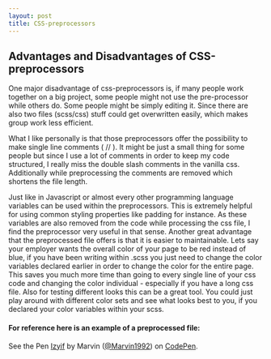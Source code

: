 ```yaml
---
layout: post
title: CSS-preprocessors
---
```


## Advantages and Disadvantages of CSS-preprocessors

<p>One major disadvantage of css-preprocessors is, if many people work together on a big project, some people might not use the pre-processor while others do. Some people might be simply editing it. Since there are also two files (scss/css) stuff could get overwritten easily, which makes group work less efficient.</p>

<p>What I like personally is that those preprocessors offer the possibility to make single line comments ( // ). It might be just a small thing for some people but since I use a lot of comments in order to keep my code structured, I really miss the double slash comments in the vanilla css. Additionally while preprocessing the comments are removed which shortens the file length.
</p>

<p>Just like in Javascript or almost every other programming language variables can be used within the preprocessors. This is extremely helpful for using common styling properties like padding for instance. As these variables are also removed from the code while processing the css file, I find the preprocessor very useful in that sense. Another great advantage that the preprocessed file offers is that it is easier to maintainable. Lets say your employer wants the overall color of your page to be red instead of blue, if you have been writing within .scss you just need to change the color variables declared earlier in order to change the color for the entire page. This saves you much more time than going to every single line of your css code and changing the color individual - especially if you have a long css file. Also for testing different looks this can be a great tool. You could just play around with different color sets and see what looks best to you, if you declared your color variables within your scss.</p>

#### For reference here is an example of a preprocessed file:

<p data-height="580" data-theme-id="0" data-slug-hash="Izyif" data-default-tab="result" data-user="Marvin1992" class='codepen'>See the Pen <a href='http://codepen.io/Marvin1992/pen/Izyif/'>Izyif</a> by Marvin (<a href='http://codepen.io/Marvin1992'>@Marvin1992</a>) on <a href='http://codepen.io'>CodePen</a>.</p>
<script async src="//codepen.io/assets/embed/ei.js"></script>
